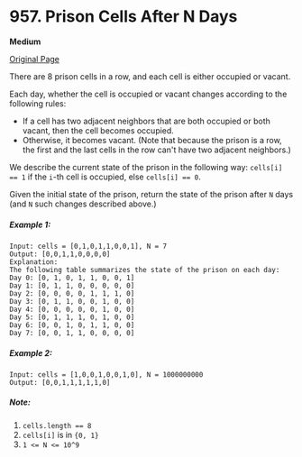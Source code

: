 # 957. Prison Cells After N Days

**Medium**

[Original Page](https://leetcode.com/problems/prison-cells-after-n-days/)

There are 8 prison cells in a row, and each cell is either occupied or vacant.

Each day, whether the cell is occupied or vacant changes according to the following rules:

- If a cell has two adjacent neighbors that are both occupied or both vacant, then the cell becomes occupied.
- Otherwise, it becomes vacant.
(Note that because the prison is a row, the first and the last cells in the row can't have two adjacent neighbors.)

We describe the current state of the prison in the following way: `cells[i] == 1` if the `i`-th cell is occupied, else `cells[i] == 0`.

Given the initial state of the prison, return the state of the prison after `N` days (and `N` such changes described above.)

##### Example 1:
```
Input: cells = [0,1,0,1,1,0,0,1], N = 7
Output: [0,0,1,1,0,0,0,0]
Explanation: 
The following table summarizes the state of the prison on each day:
Day 0: [0, 1, 0, 1, 1, 0, 0, 1]
Day 1: [0, 1, 1, 0, 0, 0, 0, 0]
Day 2: [0, 0, 0, 0, 1, 1, 1, 0]
Day 3: [0, 1, 1, 0, 0, 1, 0, 0]
Day 4: [0, 0, 0, 0, 0, 1, 0, 0]
Day 5: [0, 1, 1, 1, 0, 1, 0, 0]
Day 6: [0, 0, 1, 0, 1, 1, 0, 0]
Day 7: [0, 0, 1, 1, 0, 0, 0, 0]
```

##### Example 2:
```
Input: cells = [1,0,0,1,0,0,1,0], N = 1000000000
Output: [0,0,1,1,1,1,1,0]
```

##### Note:
1. `cells.length == 8`
2. `cells[i]` is in `{0, 1}`
3. `1 <= N <= 10^9`
